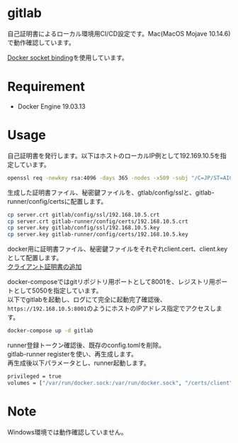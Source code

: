# gitlab

自己証明書によるローカル環境用CI/CD設定です。Mac(MacOS Mojave 10.14.6)で動作確認しています。

[Docker socket binding](https://docs.gitlab.com/ee/ci/docker/using_docker_build.html#use-docker-socket-binding)を使用しています。

# Requirement

* Docker Engine 19.03.13

# Usage

自己証明書を発行します。以下はホストのローカルIP例として192.169.10.5を指定しています。
```bash
openssl req -newkey rsa:4096 -days 365 -nodes -x509 -subj "/C=JP/ST=AICHI/L=AICHI/O=NAN/OU=NAN/CN=192.168.10.5" -extensions v3_ca -config <( cat /System/Library/OpenSSL/openssl.cnf <(printf "[v3_ca]\nsubjectAltName='IP:192.168.10.5'")) -keyout server.key -out server.crt
```

生成した証明書ファイル、秘密鍵ファイルを、gtlab/config/sslと、gitlab-runner/config/certsに配置します。
```bash
cp server.crt gitlab/config/ssl/192.168.10.5.crt
cp server.crt gitlab-runner/config/certs/192.168.10.5.crt
cp server.key gitlab/config/ssl/192.168.10.5.key
cp server.key gitlab-runner/config/certs/192.168.10.5.key
```

docker用に証明書ファイル、秘密鍵ファイルをそれぞれclient.cert、client.keyとして配置します。  
[クライアント証明書の追加](https://matsuand.github.io/docs.docker.jp.onthefly/docker-for-mac/#add-client-certificates)

docker-composeではgitリポジトリ用ポートとして8001を、レジストリ用ポートとして5050を指定しています。  
以下でgitlabを起動し、ログにて完全に起動完了確認後、`https://192.168.10.5:8001`のようにホストのIPアドレス指定でアクセスします。
```bash
docker-compose up -d gitlab
```

runner登録トークン確認後、既存のconfig.tomlを削除。  
gitlab-runner registerを使い、再生成します。  
再生成後以下パラメータとし、runner起動します。
```bash
privileged = true
volumes = ["/var/run/docker.sock:/var/run/docker.sock", "/certs/client", "/cache"]
```

# Note

Windows環境では動作確認していません。